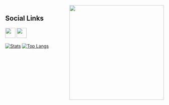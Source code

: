 <img align='right' src='https://64.media.tumblr.com/d4b4275455080b20d0c0cd952829a572/ca93ec7f9a6b6c23-e5/s540x810/5ce52aecbb429648797b856f26a1a6505fb895a5.gifv' width='300'>

## Social Links
[<img src="https://www.vectorlogo.zone/logos/telegram/telegram-tile.svg" width="32">](http://t.me/xSylla)
[<img src="https://www.vectorlogo.zone/logos/discordapp/discordapp-icon.svg" width="32">](https://discordapp.com/users/201378630973128704)

[![Stats](https://github-readme-stats.vercel.app/api?username=xSylla&show_icons=true&theme=radical)](https://github.com/xSylla)
[![Top Langs](https://github-readme-stats.vercel.app/api/top-langs/?username=xSylla&layout=compact&theme=radical)](https://github.com/xSylla)
